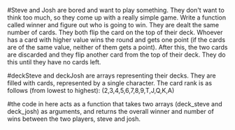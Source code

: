 #Steve and Josh are bored and want to play something. They don't want to think too much, so they come up with a really simple game. Write a function called winner and figure out who is going to win. They are dealt the same number of cards. They both flip the card on the top of their deck. Whoever has a card with higher value wins the round and gets one point (if the cards are of the same value, neither of them gets a point). After this, the two cards are discarded and they flip another card from the top of their deck. They do this until they have no cards left.

#deckSteve and deckJosh are arrays representing their decks. They are filled with cards, represented by a single character. The card rank is as follows (from lowest to highest): (2,3,4,5,6,7,8,9,T,J,Q,K,A)

#the code in here acts as a function that takes two arrays (deck_steve and deck_josh) as arguments, and returns the overall winner and number of wins between the two players, steve and josh. 
